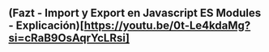 ## (Fazt - Import y Export en Javascript ES Modules - Explicación)[https://youtu.be/0t-Le4kdaMg?si=cRaB9OsAqrYcLRsi]